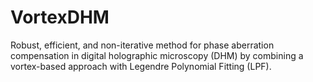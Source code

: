 # VortexDHM
Robust, efficient, and non-iterative method for phase aberration compensation in digital holographic microscopy (DHM) by combining a vortex-based approach with Legendre Polynomial Fitting (LPF).
